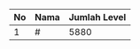 | No | Nama            | Jumlah Level |
|----|-----------------|--------------|
| 1  | #    |    5880        |
